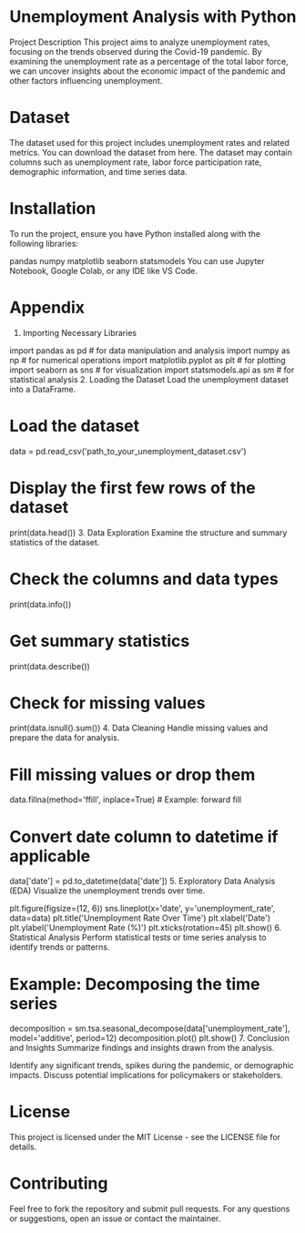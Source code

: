 # Unemployment Analysis with Python
Project Description
This project aims to analyze unemployment rates, focusing on the trends observed during the Covid-19 pandemic. By examining the unemployment rate as a percentage of the total labor force, we can uncover insights about the economic impact of the pandemic and other factors influencing unemployment.

# Dataset
The dataset used for this project includes unemployment rates and related metrics. You can download the dataset from here. The dataset may contain columns such as unemployment rate, labor force participation rate, demographic information, and time series data.

# Installation
To run the project, ensure you have Python installed along with the following libraries:

pandas
numpy
matplotlib
seaborn
statsmodels
You can use Jupyter Notebook, Google Colab, or any IDE like VS Code.

# Appendix
1. Importing Necessary Libraries

import pandas as pd  # for data manipulation and analysis
import numpy as np   # for numerical operations
import matplotlib.pyplot as plt  # for plotting
import seaborn as sns  # for visualization
import statsmodels.api as sm  # for statistical analysis
2. Loading the Dataset
Load the unemployment dataset into a DataFrame.

# Load the dataset
data = pd.read_csv('path_to_your_unemployment_dataset.csv')

# Display the first few rows of the dataset
print(data.head())
3. Data Exploration
Examine the structure and summary statistics of the dataset.


# Check the columns and data types
print(data.info())

# Get summary statistics
print(data.describe())

# Check for missing values
print(data.isnull().sum())
4. Data Cleaning
Handle missing values and prepare the data for analysis.


# Fill missing values or drop them
data.fillna(method='ffill', inplace=True)  # Example: forward fill

# Convert date column to datetime if applicable
data['date'] = pd.to_datetime(data['date'])
5. Exploratory Data Analysis (EDA)
Visualize the unemployment trends over time.

plt.figure(figsize=(12, 6))
sns.lineplot(x='date', y='unemployment_rate', data=data)
plt.title('Unemployment Rate Over Time')
plt.xlabel('Date')
plt.ylabel('Unemployment Rate (%)')
plt.xticks(rotation=45)
plt.show()
6. Statistical Analysis
Perform statistical tests or time series analysis to identify trends or patterns.

# Example: Decomposing the time series
decomposition = sm.tsa.seasonal_decompose(data['unemployment_rate'], model='additive', period=12)
decomposition.plot()
plt.show()
7. Conclusion and Insights
Summarize findings and insights drawn from the analysis.

Identify any significant trends, spikes during the pandemic, or demographic impacts.
Discuss potential implications for policymakers or stakeholders.
# License
This project is licensed under the MIT License - see the LICENSE file for details.

# Contributing
Feel free to fork the repository and submit pull requests. For any questions or suggestions, open an issue or contact the maintainer.
